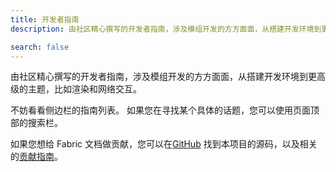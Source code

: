 ```yaml
---
title: 开发者指南
description: 由社区精心撰写的开发者指南，涉及模组开发的方方面面，从搭建开发环境到更高级的主题，比如渲染和网络交互。

search: false
---
```


由社区精心撰写的开发者指南，涉及模组开发的方方面面，从搭建开发环境到更高级的主题，比如渲染和网络交互。

不妨看看侧边栏的指南列表。 如果您在寻找某个具体的话题，您可以使用页面顶部的搜索栏。

如果您想给 Fabric 文档做贡献，您可以在[GitHub](https://github.com/FabricMC/fabric-docs) 找到本项目的源码，以及相关的[贡献指南](../contributing)。
